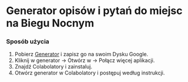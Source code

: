 # Generator opisów i pytań do miejsc na Biegu Nocnym
### Sposób użycia
1. Pobierz [Generator](Generator_styl.ipynb) i zapisz go na swoim Dysku Google.
2. Kliknij w generator -> Otwórz w -> Połącz więcej aplikacji.
3. Znajdź Colabolatory i zainstaluj.
4. Otwórz generator w Colabolatory i postępuj według instrukcji.